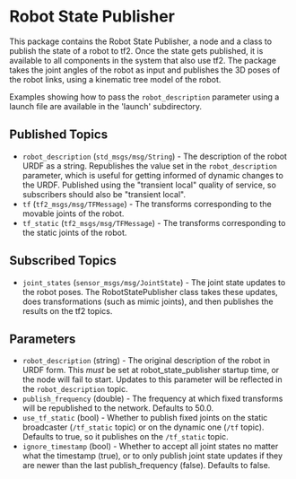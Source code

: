 Robot State Publisher
=====================

This package contains the Robot State Publisher, a node and a class to publish the state of a robot to tf2.
Once the state gets published, it is available to all components in the system that also use tf2.
The package takes the joint angles of the robot as input and publishes the 3D poses of the robot links, using a kinematic tree model of the robot.

Examples showing how to pass the `robot_description` parameter using a launch file are available in the 'launch' subdirectory.

Published Topics
----------------
* `robot_description` (`std_msgs/msg/String`) - The description of the robot URDF as a string.  Republishes the value set in the `robot_description` parameter, which is useful for getting informed of dynamic changes to the URDF.  Published using the "transient local" quality of service, so subscribers should also be "transient local".
* `tf` (`tf2_msgs/msg/TFMessage`) - The transforms corresponding to the movable joints of the robot.
* `tf_static` (`tf2_msgs/msg/TFMessage`) - The transforms corresponding to the static joints of the robot.

Subscribed Topics
-----------------
* `joint_states` (`sensor_msgs/msg/JointState`) - The joint state updates to the robot poses.  The RobotStatePublisher class takes these updates, does transformations (such as mimic joints), and then publishes the results on the tf2 topics.

Parameters
----------
* `robot_description` (string) - The original description of the robot in URDF form.  This *must* be set at robot_state_publisher startup time, or the node will fail to start.  Updates to this parameter will be reflected in the `robot_description` topic.
* `publish_frequency` (double) - The frequency at which fixed transforms will be republished to the network.  Defaults to 50.0.
* `use_tf_static` (bool) - Whether to publish fixed joints on the static broadcaster (`/tf_static` topic) or on the dynamic one (`/tf` topic).  Defaults to true, so it publishes on the `/tf_static` topic.
* `ignore_timestamp` (bool) - Whether to accept all joint states no matter what the timestamp (true), or to only publish joint state updates if they are newer than the last publish_frequency (false).  Defaults to false.
